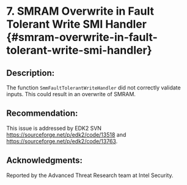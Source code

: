 <!--- @file
  smram_overwrite_in_fault_tolerant_write_smi_handle.md for Security Advisory
  Copyright (c) 2018, Intel Corporation. All rights reserved.<BR>

  Redistribution and use in source (original document form) and 'compiled'
  forms (converted to PDF, epub, HTML and other formats) with or without
  modification, are permitted provided that the following conditions are met:

  1) Redistributions of source code (original document form) must retain the
     above copyright notice, this list of conditions and the following
     disclaimer as the first lines of this file unmodified.

  2) Redistributions in compiled form (transformed to other DTDs, converted to
     PDF, epub, HTML and other formats) must reproduce the above copyright
     notice, this list of conditions and the following disclaimer in the
     documentation and/or other materials provided with the distribution.

  THIS DOCUMENTATION IS PROVIDED BY TIANOCORE PROJECT "AS IS" AND ANY EXPRESS OR
  IMPLIED WARRANTIES, INCLUDING, BUT NOT LIMITED TO, THE IMPLIED WARRANTIES OF
  MERCHANTABILITY AND FITNESS FOR A PARTICULAR PURPOSE ARE DISCLAIMED. IN NO
  EVENT SHALL TIANOCORE PROJECT  BE LIABLE FOR ANY DIRECT, INDIRECT, INCIDENTAL,
  SPECIAL, EXEMPLARY, OR CONSEQUENTIAL DAMAGES (INCLUDING, BUT NOT LIMITED TO,
  PROCUREMENT OF SUBSTITUTE GOODS OR SERVICES; LOSS OF USE, DATA, OR PROFITS;
  OR BUSINESS INTERRUPTION) HOWEVER CAUSED AND ON ANY THEORY OF LIABILITY,
  WHETHER IN CONTRACT, STRICT LIABILITY, OR TORT (INCLUDING NEGLIGENCE OR
  OTHERWISE) ARISING IN ANY WAY OUT OF THE USE OF THIS DOCUMENTATION, EVEN IF
  ADVISED OF THE POSSIBILITY OF SUCH DAMAGE.

-->

# 7. SMRAM Overwrite in Fault Tolerant Write SMI Handler {#smram-overwrite-in-fault-tolerant-write-smi-handler}


## Description:


The function ```SmmFaultTolerantWriteHandler``` did not correctly validate inputs. This could result in an overwrite of SMRAM.

## Recommendation:


This issue is addressed by EDK2 SVN https://sourceforge.net/p/edk2/code/13518 and https://sourceforge.net/p/edk2/code/13763.


## Acknowledgments:


Reported by the Advanced Threat Research team at Intel Security.

